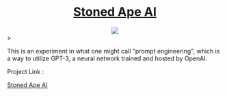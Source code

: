 <div align="center"> 
  <h1 align ="center"><a href="https://thestonedape-stoned-ape-app-jw2mtm.streamlitapp.com"> Stoned Ape AI</a></h1>
 
  </div>
<div align="center"> 
  <img src="http://ForTheBadge.com/images/badges/made-with-python.svg">
 </div> ></div>

This is an experiment in what one might call "prompt engineering", which is a way to utilize GPT-3, a neural network trained and hosted by OpenAI.

Project Link :

<a href="https://thestonedape-stoned-ape-app-jw2mtm.streamlitapp.com"> Stoned Ape AI</a>
